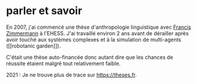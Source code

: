 # parler et savoir

En 2007, j'ai commencé une thèse d'anthropologie linguistique avec [Francis Zimmermann](http://tessitures.org/) à l'EHESS. J'ai travaillé environ 2 ans avant de dérailler après avoir touché aux systèmes complexes et à la simulation de multi-agents ([[robotanic garden]]).

C'était une thèse auto-financée donc autant dire que les chances de réussite étaient malgré tout relativement faible.

2021 : Je ne trouve plus de trace sur https://theses.fr.
